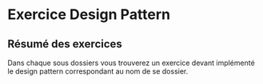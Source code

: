 # Exercice Design Pattern

## Résumé des exercices

Dans chaque sous dossiers vous trouverez un exercice devant implémenté le design pattern correspondant au nom de se dossier.

